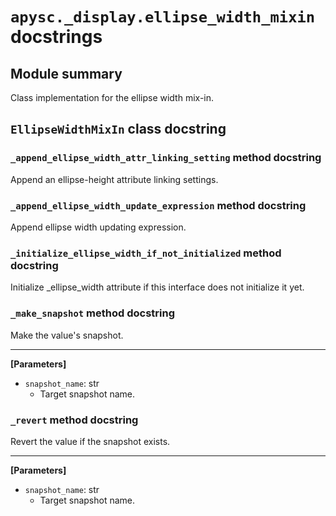 # `apysc._display.ellipse_width_mixin` docstrings

## Module summary

Class implementation for the ellipse width mix-in.

## `EllipseWidthMixIn` class docstring

### `_append_ellipse_width_attr_linking_setting` method docstring

Append an ellipse-height attribute linking settings.

### `_append_ellipse_width_update_expression` method docstring

Append ellipse width updating expression.

### `_initialize_ellipse_width_if_not_initialized` method docstring

Initialize _ellipse_width attribute if this interface does not initialize it yet.

### `_make_snapshot` method docstring

Make the value's snapshot.<hr>

**[Parameters]**

- `snapshot_name`: str
  - Target snapshot name.

### `_revert` method docstring

Revert the value if the snapshot exists.<hr>

**[Parameters]**

- `snapshot_name`: str
  - Target snapshot name.
